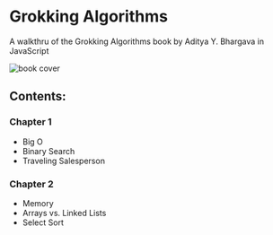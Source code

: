 # Grokking Algorithms
A walkthru of the Grokking Algorithms book by Aditya Y. Bhargava in JavaScript

![book cover](https://images-na.ssl-images-amazon.com/images/I/51cV560hqBL._SX396_BO1,204,203,200_.jpg)



## Contents:

### Chapter 1
+ Big O
+ Binary Search
+ Traveling Salesperson

### Chapter 2
+ Memory
+ Arrays vs. Linked Lists
+ Select Sort